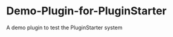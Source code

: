 Demo-Plugin-for-PluginStarter
=============================

A demo plugin to test the PluginStarter system